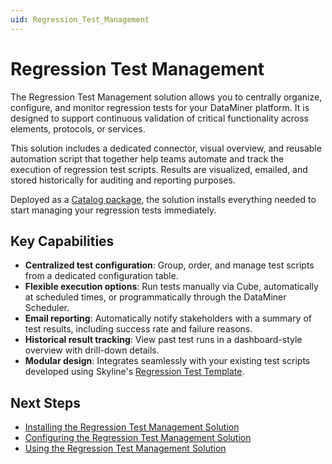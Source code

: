 ```yaml
---
uid: Regression_Test_Management
---
```


# Regression Test Management

The Regression Test Management solution allows you to centrally organize, configure, and monitor regression tests for your DataMiner platform. It is designed to support continuous validation of critical functionality across elements, protocols, or services.

This solution includes a dedicated connector, visual overview, and reusable automation script that together help teams automate and track the execution of regression test scripts. Results are visualized, emailed, and stored historically for auditing and reporting purposes.

Deployed as a [Catalog package](https://catalog.dataminer.services/details/74ddb623-f9fb-4a99-acee-0965ba495e2d), the solution installs everything needed to start managing your regression tests immediately.

## Key Capabilities

- **Centralized test configuration**: Group, order, and manage test scripts from a dedicated configuration table.
- **Flexible execution options**: Run tests manually via Cube, automatically at scheduled times, or programmatically through the DataMiner Scheduler.
- **Email reporting**: Automatically notify stakeholders with a summary of test results, including success rate and failure reasons.
- **Historical result tracking**: View past test runs in a dashboard-style overview with drill-down details.
- **Modular design**: Integrates seamlessly with your existing test scripts developed using Skyline's [Regression Test Template](https://github.com/SkylineCommunications/Skyline.DataMiner.GithubTemplate.RegressionTest).

## Next Steps

- [Installing the Regression Test Management Solution](xref:Installing_the_Regression_Test_Management_Solution)
- [Configuring the Regression Test Management Solution](xref:Configuring_the_Regression_Test_Management_Solution)
- [Using the Regression Test Management Solution](xref:Using_the_Regression_Test_Management_Solution)
